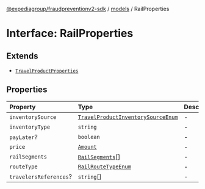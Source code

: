 [@expediagroup/fraudpreventionv2-sdk](../../index.md) / [models](../index.md) / RailProperties

# Interface: RailProperties

## Extends

- [`TravelProductProperties`](TravelProductProperties.md)

## Properties

| Property | Type | Description | Inheritance | Source |
| :------ | :------ | :------ | :------ | :------ |
| `inventorySource` | [`TravelProductInventorySourceEnum`](../type-aliases/TravelProductInventorySourceEnum.md) | - | [`TravelProductProperties`](TravelProductProperties.md).`inventorySource` | models/TravelProduct.ts:70 |
| `inventoryType` | `string` | - | [`TravelProductProperties`](TravelProductProperties.md).`inventoryType` | models/TravelProduct.ts:69 |
| `payLater`? | `boolean` | - | [`TravelProductProperties`](TravelProductProperties.md).`payLater` | models/TravelProduct.ts:72 |
| `price` | [`Amount`](../classes/Amount.md) | - | [`TravelProductProperties`](TravelProductProperties.md).`price` | models/TravelProduct.ts:68 |
| `railSegments` | [`RailSegments`](../classes/RailSegments.md)[] | - | - | models/Rail.ts:64 |
| `routeType` | [`RailRouteTypeEnum`](../type-aliases/RailRouteTypeEnum.md) | - | - | models/Rail.ts:63 |
| `travelersReferences`? | `string`[] | - | [`TravelProductProperties`](TravelProductProperties.md).`travelersReferences` | models/TravelProduct.ts:71 |
